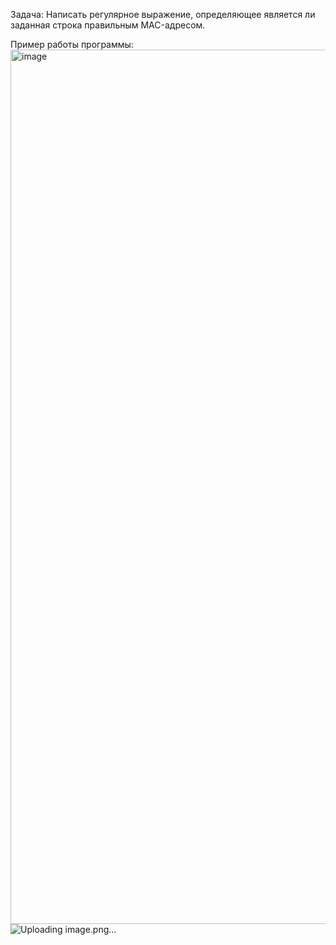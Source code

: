 Задача: Написать регулярное выражение, определяющее является ли заданная строка правильным MAC-адресом.

Пример работы программы: 
<img width="1399" alt="image" src="https://github.com/user-attachments/assets/116d9772-014f-49e1-80d8-cba424dfb291">
![Uploading image.png…]()
